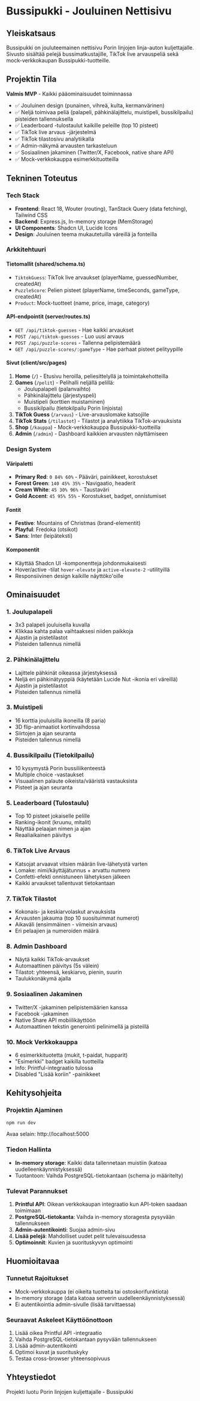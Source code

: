 # Bussipukki - Jouluinen Nettisivu

## Yleiskatsaus
Bussipukki on jouluteemainen nettisivu Porin linjojen linja-auton kuljettajalle. Sivusto sisältää pelejä bussimatkustajille, TikTok live arvauspeliä sekä mock-verkkokaupan Bussipukki-tuotteille.

## Projektin Tila
**Valmis MVP** - Kaikki pääominaisuudet toiminnassa
- ✅ Jouluinen design (punainen, vihreä, kulta, kermanvärinen)
- ✅ Neljä toimivaa peliä (palapeli, pähkinälajittelu, muistipeli, bussikilpailu) pisteiden tallennuksella
- ✅ Leaderboard -tulostaulut kaikille peleille (top 10 pisteet)
- ✅ TikTok live arvaus -järjestelmä
- ✅ TikTok tilastosivu analytiikalla
- ✅ Admin-näkymä arvausten tarkasteluun
- ✅ Sosiaalinen jakaminen (Twitter/X, Facebook, native share API)
- ✅ Mock-verkkokauppa esimerkkituotteilla

## Tekninen Toteutus

### Tech Stack
- **Frontend**: React 18, Wouter (routing), TanStack Query (data fetching), Tailwind CSS
- **Backend**: Express.js, In-memory storage (MemStorage)
- **UI Components**: Shadcn UI, Lucide Icons
- **Design**: Jouluinen teema mukautetuilla väreillä ja fonteilla

### Arkkitehtuuri

#### Tietomallit (shared/schema.ts)
- `TiktokGuess`: TikTok live arvaukset (playerName, guessedNumber, createdAt)
- `PuzzleScore`: Pelien pisteet (playerName, timeSeconds, gameType, createdAt)
- `Product`: Mock-tuotteet (name, price, image, category)

#### API-endpointit (server/routes.ts)
- `GET /api/tiktok-guesses` - Hae kaikki arvaukset
- `POST /api/tiktok-guesses` - Luo uusi arvaus
- `POST /api/puzzle-scores` - Tallenna pelipistemäärä
- `GET /api/puzzle-scores/:gameType` - Hae parhaat pisteet pelityypille

#### Sivut (client/src/pages)
1. **Home** (`/`) - Etusivu heroilla, peliesittelyllä ja toimintakehotteilla
2. **Games** (`/pelit`) - Pelihalli neljällä pelillä:
   - Joulupalapeli (palanvaihto)
   - Pähkinälajittelu (järjestyspeli)
   - Muistipeli (korttien muistaminen)
   - Bussikilpailu (tietokilpailu Porin linjoista)
3. **TikTok Guess** (`/arvaus`) - Live-arvauslomake katsojille
4. **TikTok Stats** (`/tilastot`) - Tilastot ja analytiikka TikTok-arvauksista
5. **Shop** (`/kauppa`) - Mock-verkkokauppa Bussipukki-tuotteilla
6. **Admin** (`/admin`) - Dashboard kaikkien arvausten näyttämiseen

### Design System

#### Väripaletti
- **Primary Red**: `0 84% 60%` - Pääväri, painikkeet, korostukset
- **Forest Green**: `140 45% 35%` - Navigaatio, headerit
- **Cream White**: `45 30% 96%` - Taustaväri
- **Gold Accent**: `45 95% 55%` - Korostukset, badget, onnistumiset

#### Fontit
- **Festive**: Mountains of Christmas (brand-elementit)
- **Playful**: Fredoka (otsikot)
- **Sans**: Inter (leipäteksti)

#### Komponentit
- Käyttää Shadcn UI -komponentteja johdonmukaisesti
- Hover/active -tilat `hover-elevate` ja `active-elevate-2` -utilityillä
- Responsiivinen design kaikille näyttöko'oille

## Ominaisuudet

### 1. Joulupalapeli
- 3x3 palapeli jouluisella kuvalla
- Klikkaa kahta palaa vaihtaaksesi niiden paikkoja
- Ajastin ja pistetilastot
- Pisteiden tallennus nimellä

### 2. Pähkinälajittelu
- Lajittele pähkinät oikeassa järjestyksessä
- Neljä eri pähkinätyyppiä (käytetään Lucide Nut -ikonia eri väreillä)
- Ajastin ja pistetilastot
- Pisteiden tallennus nimellä

### 3. Muistipeli
- 16 korttia jouluisilla ikoneilla (8 paria)
- 3D flip-animaatiot kortinvaihdossa
- Siirtojen ja ajan seuranta
- Pisteiden tallennus nimellä

### 4. Bussikilpailu (Tietokilpailu)
- 10 kysymystä Porin bussiliikenteestä
- Multiple choice -vastaukset
- Visuaalinen palaute oikeista/vääristä vastauksista
- Pisteet ja ajan seuranta

### 5. Leaderboard (Tulostaulu)
- Top 10 pisteet jokaiselle pelille
- Ranking-ikonit (kruunu, mitalit)
- Näyttää pelaajan nimen ja ajan
- Reaaliaikainen päivitys

### 6. TikTok Live Arvaus
- Katsojat arvaavat vitsien määrän live-lähetystä varten
- Lomake: nimi/käyttäjätunnus + arvattu numero
- Confetti-efekti onnistuneen lähetyksen jälkeen
- Kaikki arvaukset tallentuvat tietokantaan

### 7. TikTok Tilastot
- Kokonais- ja keskiarvolaskut arvauksista
- Arvausten jakauma (top 10 suosituimmat numerot)
- Aikaväli (ensimmäinen - viimeisin arvaus)
- Eri pelaajien ja numeroiden määrä

### 8. Admin Dashboard
- Näytä kaikki TikTok-arvaukset
- Automaattinen päivitys (5s välein)
- Tilastot: yhteensä, keskiarvo, pienin, suurin
- Taulukkonäkymä ajalla

### 9. Sosiaalinen Jakaminen
- Twitter/X -jakaminen pelipistemäärien kanssa
- Facebook -jakaminen
- Native Share API mobiilikäyttöön
- Automaattinen tekstin generointi pelinimellä ja pisteillä

### 10. Mock Verkkokauppa
- 6 esimerkkituotetta (mukit, t-paidat, hupparit)
- "Esimerkki" badget kaikilla tuotteilla
- Info: Printful-integraatio tulossa
- Disabled "Lisää koriin" -painikkeet

## Kehitysohjeita

### Projektin Ajaminen
```bash
npm run dev
```
Avaa selain: http://localhost:5000

### Tiedon Hallinta
- **In-memory storage**: Kaikki data tallennetaan muistiin (katoaa uudelleenkäynnistyksessä)
- Tuotantoon: Vaihda PostgreSQL-tietokantaan (schema jo määritelty)

### Tulevat Parannukset
1. **Printful API**: Oikean verkkokaupan integraatio kun API-token saadaan toimimaan
2. **PostgreSQL-tietokanta**: Vaihda in-memory storagesta pysyvään tallennukseen
3. **Admin-autentikointi**: Suojaa admin-sivu
4. **Lisää pelejä**: Mahdolliset uudet pelit tulevaisuudessa
5. **Optimoinnit**: Kuvien ja suorituskyvyn optimointi

## Huomioitavaa

### Tunnetut Rajoitukset
- Mock-verkkokauppa (ei oikeita tuotteita tai ostoskorifunktiota)
- In-memory storage (data katoaa serverin uudelleenkäynnistyksessä)
- Ei autentikointia admin-sivulle (lisää tarvittaessa)

### Seuraavat Askeleet Käyttöönottoon
1. Lisää oikea Printful API -integraatio
2. Vaihda PostgreSQL-tietokantaan pysyvään tallennukseen
3. Lisää admin-autentikointi
4. Optimoi kuvat ja suorituskyky
5. Testaa cross-browser yhteensopivuus

## Yhteystiedot
Projekti luotu Porin linjojen kuljettajalle - Bussipukki
